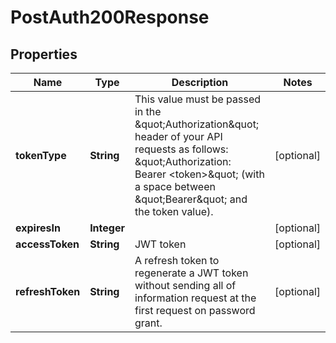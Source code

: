 

# PostAuth200Response


## Properties

| Name | Type | Description | Notes |
|------------ | ------------- | ------------- | -------------|
|**tokenType** | **String** | This value must be passed in the \&quot;Authorization\&quot; header of your API requests as follows: \&quot;Authorization: Bearer &lt;token&gt;\&quot; (with a space between \&quot;Bearer\&quot; and the token value).  |  [optional] |
|**expiresIn** | **Integer** |  |  [optional] |
|**accessToken** | **String** | JWT token |  [optional] |
|**refreshToken** | **String** | A refresh token to regenerate a JWT token without sending all of information request at the first request on password grant.  |  [optional] |



